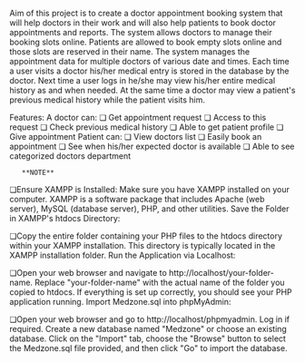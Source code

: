 Aim of this project is to create a doctor appointment booking system that will help doctors in their work and will also help patients to book doctor appointments and reports. The system allows doctors to manage their booking slots online. Patients are allowed to book empty slots online and those slots are reserved in their name. The system manages the appointment data for multiple doctors of various date and
times. Each time a user visits a doctor his/her medical entry is stored in the database by the doctor. Next time a user logs in he/she may view his/her entire medical history as and when needed. At the same time a doctor may view a patient's previous medical history while the patient visits him.

Features:
A doctor can:
 ❏ Get appointment request 
❏ Access to this request 
❏ Check previous medical history 
❏ Able to get patient profile 
❏ Give appointment 
 Patient can:
 ❏ View doctors list 
❏ Easily book an appointment 
❏ See when his/her expected doctor is available 
❏ Able to see categorized doctors department 

       **NOTE**
❏Ensure XAMPP is Installed:
Make sure you have XAMPP installed on your computer. XAMPP is a software package that includes Apache (web server), MySQL (database server), PHP, and other utilities.
Save the Folder in XAMPP's htdocs Directory:

❏Copy the entire folder containing your PHP files to the htdocs directory within your XAMPP installation. This directory is typically located in the XAMPP installation folder.
Run the Application via Localhost:

❏Open your web browser and navigate to http://localhost/your-folder-name. Replace "your-folder-name" with the actual name of the folder you copied to htdocs.
If everything is set up correctly, you should see your PHP application running.
Import Medzone.sql into phpMyAdmin:

❏Open your web browser and go to http://localhost/phpmyadmin.
Log in if required.
Create a new database named "Medzone" or choose an existing database.
Click on the "Import" tab, choose the "Browse" button to select the Medzone.sql file provided, and then click "Go" to import the database.
